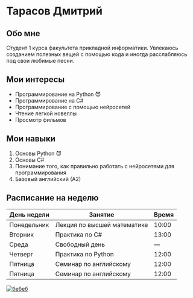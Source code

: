 # Тарасов Дмитрий
## Обо мне
Студент 1 курса факультета прикладной информатики. Увлекаюсь созданием полезных вещей с
помощью кода и иногда расслабляюсь под свои любимые песни.
## Мои интересы
- Программирование на Python 😈
- Программирование на С#
- Программирование с помощью нейросетей
- Чтение легкой новеллы
- Просмотр фильмов
## Мои навыки
1. Основы Python 😈
2. Основы С#
3. Понимание того, как правильно работать с нейросетями для программирования
4. Базовый английский (А2)
## Расписание на неделю
| День недели | Занятие | Время |
|---------------|-----------------------------|-----------|
| Понедельник | Лекция по высшей математике | 10:00 |
| Вторник | Практика по С# | 13:00 |
| Среда | Свободный день | — |
| Четверг | Практика по Python | 12:00 |
| Пятница | Семинар по английскому | 12:00 |
| Пятница | Семинар по английскому | 12:00 |
[![бебеб](https://fotkiflo.ru/wp-content/uploads/milye-kotiki-v-shapochkakh-5.webp "бебеб")](http://fotkiflo.ru/wp-content/uploads/milye-kotiki-v-shapochkakh-5.webp "бебеб")
